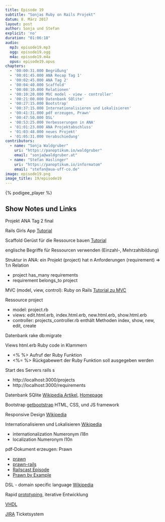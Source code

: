 ```yaml
---
title: Episode 19
subtitle: "Sonjas Ruby on Rails Projekt"
datum: 8. März 2017
layout: post
author: Sonja und Stefan
explicit: 'no'
duration: "01:06:18"
audio:
  mp3: episode19.mp3
  ogg: episode19.ogg
  m4a: episode19.m4a
  opus: episode19.opus
chapters:
  - '00:00:31.000 Begrüßung'
  - '00:01:45.000 ANA Recap Tag 1'
  - '00:02:45.000 ANA Tag 2'
  - '00:04:40.000 Scaffold'
  - '00:08:10.000 Relationen'
  - '00:10:20.000 MVC model - view - controller'
  - '00:21:00.000 Datenbank SQlite'
  - '00:27:15.000 Bootstrap'
  - '00:37:15.000 Internationalisieren und Lokalisieren'
  - '00:41:31.000 pdf erzeugen, Prawn'
  - '00:47:50.000 DSL'
  - '00:53:25.000 Verbesserungen in ANA'
  - '01:01:23.000 ANA Projektabschluss'
  - '01:03:48.000 neues Projekt'
  - '01:05:31.000 Verabschiedung'
contributors:
  - name: "Sonja Waldgruber"
    uri: "https://panoptikum.io/waldgruber"
    email: "sonja@waldgruber.at"
  - name: "Stefan Haslinger"
    uri: "https://panoptikum.io/informatom"
    email: "stefan@aua-uff-co.de"
image: episode19.png
image_title: 19/episode19
---
```


{% podigee_player %}

## Show Notes und Links

Projekt ANA Tag 2 final

Rails Girls App [Tutorial](http://railsgirlshh.github.io/app)

Scaffold Gerüst für die Ressource bauen [Tutorial](https://www.tutorialspoint.com/ruby-on-rails/rails-scaffolding.htm)

englische Begriffe für Ressourcen verwenden (Einzahl-, Mehrzahlbildung)

Struktur in ANA: ein Projekt (project) hat n Anforderungen (requirement) => 1:n Relation
* project has_many requirements
* requirement belongs_to project

MVC (model, view, control): Ruby on Rails [Tutorial zu MVC](https://www.youtube.com/watch?v=3mQjtk2YDkM)

Ressource project
* model: project.rb
* views: edit.html.erb, index.html.erb, new.html.erb, show.html.erb
* controller: projects_controller.rb enthält Methoden index, show, new, edit, create

Datenbank rake db:migrate

Views html.erb Ruby code in Klammern
* <% %> Aufruf der Ruby Funktion
* <%= %> Rückgabewert der Ruby Funktion soll ausgegeben werden

Start des Servers rails s
* http://localhost:3000/projects
* http://localhost:3000/requirements

Datenbank SQlite [Wikipedia Artikel](https://de.wikipedia.org/wiki/SQLite), [Homepage](https://www.sqlite.org/)

Bootstrap [getbootstrap](http://getbootstrap.com/) HTML, CSS, und JS framework

Responsive Design [Wikipedia](https://de.wikipedia.org/wiki/Responsive_Webdesign)

Internationalisieren und Lokalisieren [Wikipedia](https://en.wikipedia.org/wiki/Internationalization_and_localization)
* internationalization Numeronym i18n
* localization Numeronym l10n

pdf-Dokument erzeugen: Prawn
* [prawn](https://github.com/prawnpdf/prawn/wiki)
* [prawn-rails](https://github.com/cortiz/prawn-rails)
* [Railscast Episode](http://railscasts.com/episodes/153-pdfs-with-prawn)
* [Prawn by Example](http://prawnpdf.org/manual.pdf)

DSL - domain specific language [Wikipedia](https://de.wikipedia.org/wiki/Dom%C3%A4nenspezifische_Sprache)

Rapid [prototyping](https://de.wikipedia.org/wiki/Prototyping_(Softwareentwicklung)), iterative Entwicklung

[VHDL](https://de.wikipedia.org/wiki/Very_High_Speed_Integrated_Circuit_Hardware_Description_Language)

[JIRA](https://de.atlassian.com/software/jira) Ticketsystem
